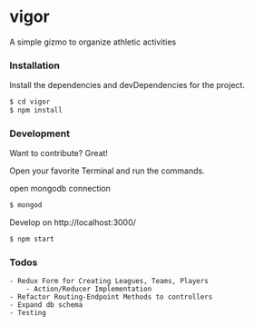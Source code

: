 # vigor
A simple gizmo to organize athletic activities
### Installation

Install the dependencies and devDependencies for the project.

```sh
$ cd vigor
$ npm install
```

### Development

Want to contribute? Great!

Open your favorite Terminal and run the commands.

open mongodb connection
```sh
$ mongod
```

Develop on http://localhost:3000/
```sh
$ npm start
```


### Todos
    - Redux Form for Creating Leagues, Teams, Players
        - Action/Reducer Implementation
    - Refactor Routing-Endpoint Methods to controllers
    - Expand db schema
    - Testing